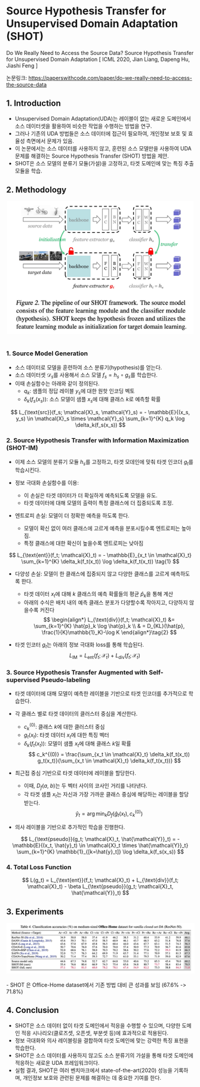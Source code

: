 # Source Hypothesis Transfer for Unsupervised Domain Adaptation (SHOT)

Do We Really Need to Access the Source Data? Source Hypothesis Transfer for Unsupervised Domain Adaptation [ ICML 2020, Jian Liang, Dapeng Hu, Jiashi Feng ]

논문링크: https://paperswithcode.com/paper/do-we-really-need-to-access-the-source-data

## 1. Introduction

- Unsupervised Domain Adaptation(UDA)는 레이블이 없는 새로운 도메인에서 소스 데이터셋을 활용하여 비슷한 작업을 수행하는 방법을 연구. 
- 그러나 기존의 UDA 방법들은 소스 데이터에 접근이 필요하여, 개인정보 보호 및 효율성 측면에서 문제가 있음. 
- 이 논문에서는 소스 데이터를 사용하지 않고, 훈련된 소스 모델만을 사용하여 UDA 문제를 해결하는 Source Hypothesis Transfer (SHOT) 방법을 제안. 
- SHOT은 소스 모델의 분류기 모듈(가설)을 고정하고, 타겟 도메인에 맞는 특징 추출 모듈을 학습.

## 2. Methodology
<div style="text-align: center;">
    <img src="./fig1.png" alt="nn" width="500">
</div><br>

### 1. Source Model Generation 
- 소스 데이터로 모델을 훈련하여 소스 분류기(hypothesis)를 얻는다.
- 소스 데이터셋 $\mathcal{D}_s$를 사용해서 소스 모델 $f_s = h_s \circ g_s$를 학습한다.
- 이때 손실함수는 아래와 같이 정의된다.
    - $q_k$: 샘플의 정답 레이블 $y_s$에 대한 원핫 인코딩 벡토
    - $\delta_k(f_s(x_s))$: 소스 모델이 샘플 $x_s$에 대해 클래스 $k$로 예측할 확률

$$
L_{\text{src}}(f_s; \mathcal{X}_s, \mathcal{Y}_s) = - \mathbb{E}{(x_s, y_s) \in \mathcal{X}_s \times \mathcal{Y}_s} \sum_{k=1}^{K} q_k \log \delta_k(f_s(x_s))
$$

### 2. Source Hypothesis Transfer with Information Maximization (SHOT-IM)
- 이제 소스 모델의 분류기 모듈 $h_s$를 고정하고, 타겟 모데인에 맞춰 타겟 인코더 $g_t$를 학습시킨다.
- 정보 극대화 손실함수를 이용:
    - 이 손실은 타겟 데이터가 더 확실하게 예측되도록 모델을 유도.
    - 타겟 데이터에 대해 모델의 출력이 특정 클래스에 더 집중되도록 조정.

- 엔트로피 손실: 모델이 더 정확한 예측을 하도록 한다.
    - 모델이 확신 없이 여러 클래스에 고르게 예측을 분포시킬수록 엔트로피는 높아짐.
    - 특정 클래스에 대한 확신이 높을수록 엔트로피는 낮아짐

$$
L_{\text{ent}}(f_t; \mathcal{X}_t) = - \mathbb{E}_{x_t \in \mathcal{X}_t} \sum_{k=1}^{K} \delta_k(f_t(x_t)) \log \delta_k(f_t(x_t)) \tag{1}
$$

- 다양성 손실:  모델이 한 클래스에 집중되지 않고 다양한 클래스를 고르게 예측하도록 한다.
    - 타겟 데이터 $x_t$에 대해 $k$ 클래스의 예측 확률들의 평균 $\hat{p}_k$을 통해 계산
    - 아래의 수식은 배치 내의 예측 클래스 분포가 다양할수록 작아지고, 다양하지 않을수록 커진다
$$
\begin{align*}
L_{\text{div}}(f_t; \mathcal{X}_t) &= \sum_{k=1}^{K} \hat{p}_k \log \hat{p}_k \\
& = D_{KL}(\hat{p}, \frac{1}{K}\mathbb{1}_K)-\log K
\end{align*}\tag{2}
$$

- 타겟 인코터 $g_t$는 아래의 정보 극대화 loss를 통해 학습된다.
$$
L_{\text{IM}} = L_{\text{ent}}(f_t; \mathcal{X}_t) + L_{\text{div}}(f_t; \mathcal{X}_t)
$$


### 3. Source Hypothesis Transfer Augmented with Self-supervised Pseudo-labeling
- 타겟 데이터에 대해 모델이 예측한 레이블을 기반으로 타겟 인코더를 추가적으로 학습한다.
- 각 클래스 별로 타겟 데이터의 클러스터 중심을 계산한다.
    - $c_k^{(0)}$: 클래스 $k$에 대한 클러스터 중심
    - $g_t(x_t)$: 타겟 데이터 $x_t$에 대한 특징 벡터
    - $\delta_k(f_t(x_t))$: 모델이 샘플 $x_t$에 대해 클래스 $k$일 확률
$$
c_k^{(0)} = \frac{\sum_{x_t \in \mathcal{X}_t} \delta_k(f_t(x_t)) g_t(x_t)}{\sum_{x_t \in \mathcal{X}_t} \delta_k(f_t(x_t))}
$$

- 최근접 중심 기반으로 타겟 데이터에 레이블을 할당한다.
    - 이때, $D_f(a,\ b)$는 두 벡터 사이의 코사인 거리를 나타낸다.
    - 각 타겟 샘플 $x_t$는 자신과 가장 가까운 클래스 중심에 해당하는 레이블을 할당 받는다.
$$
\hat{y}_t = \arg \min_k D_f(\hat{g}_t(x_t), c_k^{(0)})
$$

- 의사 레이블을 기반으로 추가적인 학습을 진행한다.

$$
L_{\text{pseudo}}(g_t; \mathcal{X}_t, \hat{\mathcal{Y}}_t) = - \mathbb{E}{(x_t, \hat{y}_t) \in \mathcal{X}_t \times \hat{\mathcal{Y}}_t} \sum_{k=1}^{K} \mathbb{1}_{[k=\hat{y}_t]} \log \delta_k(f_s(x_s))
$$

### 4. Total Loss Function

$$
L(g_t) = L_{\text{ent}}(f_t; \mathcal{X}_t) + L_{\text{div}}(f_t; \mathcal{X}_t) - \beta L_{\text{pseudo}}(g_t; \mathcal{X}_t, \hat{\mathcal{Y}}_t)
$$

## 3. Experiments
<div style="text-align: center;">
    <img src="./fig2.png" alt="nn" width="600">
</div><br>
- SHOT 은 Office-Home dataset에서 기존 방법 대비 큰 성과를 보임 (67.6% -> 71.8%)

## 4. Conclusion

- SHOT은 소스 데이터 없이 타겟 도메인에서 적응을 수행할 수 있으며, 다양한 도메인 적응 시나리오(클로즈셋, 오픈셋, 부분셋 등)에 효과적으로 적용된다.
- 정보 극대화와 의사 레이블링을 결합하여 타겟 도메인에 맞는 강력한 특징 표현을 학습한다.
- SHOT은 소스 데이터를 사용하지 않고도 소스 분류기의 가설을 통해 타겟 도메인에 적응하는 새로운 UDA 프레임워크이다. 
- 실험 결과, SHOT은 여러 벤치마크에서 state-of-the-art(2020) 성능을 기록하며, 개인정보 보호와 관련된 문제를 해결하는 데 중요한 기여를 한다.